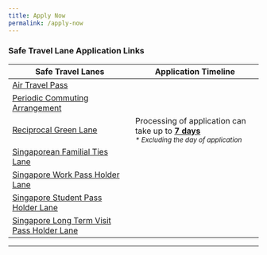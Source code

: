 ```yaml
---
title: Apply Now
permalink: /apply-now
---
```


### Safe Travel Lane Application Links 

|Safe Travel Lanes | Application Timeline | 
| ------------- |-------------------| 
| [Air Travel Pass](https://go.gov.sg/atpsg) |   |
| [Periodic Commuting Arrangement](https://eservices.ica.gov.sg/STO) |  |
| [Reciprocal Green Lane](https://eservices.ica.gov.sg/STO) | Processing of application can take up to <span style="text-decoration:underline"> <b>7 days</b> </span> <br> <sup> <i>* Excluding the day of application </sup></i> |   
| [Singaporean Familial Ties Lane](https://form.gov.sg/#!/5e3648e9405c180011dc5f9c)|   |  
| [Singapore Work Pass Holder Lane](https://www.mom.gov.sg/covid-19/requirements-to-bring-pass-holders-into-singapore) |  |
| [Singapore Student Pass Holder Lane](https://form.gov.sg/#!/5e3648e9405c180011dc5f9c) |  |
| [Singapore Long Term Visit Pass Holder Lane](https://form.gov.sg/#!/5e3648e9405c180011dc5f9c) |    |

-----
